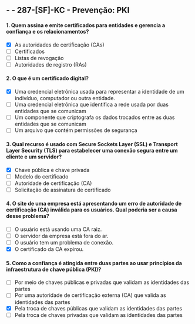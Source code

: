 ## - - **287-[SF]-KC - Prevenção: PKI**  

#### 1. Quem assina e emite certificados para entidades e gerencia a confiança e os relacionamentos?

- [x] As autoridades de certificação (CAs)
- [ ] Certificados
- [ ] Listas de revogação
- [ ] Autoridades de registro (RAs)

#### 2. O que é um certificado digital?

- [x] Uma credencial eletrônica usada para representar a identidade de um indivíduo, computador ou outra entidade.
- [ ] Uma credencial eletrônica que identifica a rede usada por duas entidades que se comunicam
- [ ] Um componente que criptografa os dados trocados entre as duas entidades que se comunicam
- [ ] Um arquivo que contém permissões de segurança

#### 3. Qual recurso é usado com Secure Sockets Layer (SSL) e Transport Layer Security (TLS) para estabelecer uma conexão segura entre um cliente e um servidor?

- [x] Chave pública e chave privada
- [ ] Modelo do certificado
- [ ] Autoridade de certificação (CA)
- [ ] Solicitação de assinatura de certificado

#### 4. O site de uma empresa está apresentando um erro de autoridade de certificação (CA) inválida para os usuários. Qual poderia ser a causa desse problema?

- [ ] O usuário está usando uma CA raiz.
- [ ] O servidor da empresa está fora do ar.
- [ ] O usuário tem um problema de conexão.
- [x] O certificado da CA expirou.

#### 5. Como a confiança é atingida entre duas partes ao usar princípios da infraestrutura de chave pública (PKI)?

- [ ] Por meio de chaves públicas e privadas que validam as identidades das partes
- [ ] Por uma autoridade de certificação externa (CA) que valida as identidades das partes
- [x] Pela troca de chaves públicas que validam as identidades das partes
- [ ] Pela troca de chaves privadas que validam as identidades das partes
